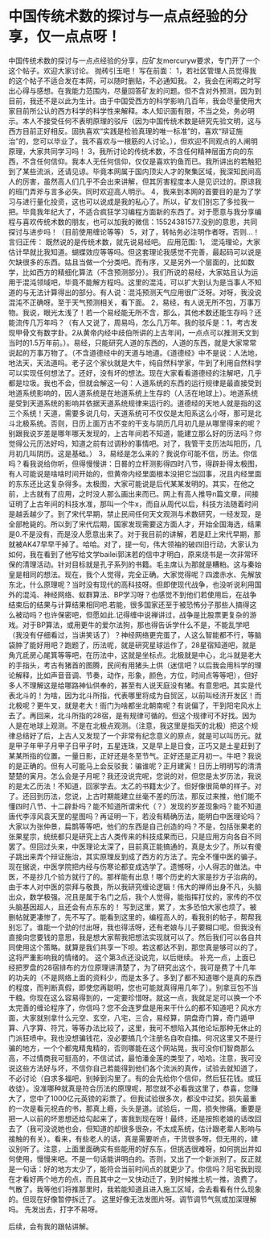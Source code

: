 # 中国传统术数的探讨与一点点经验的分享，仅一点点呀！

中国传统术数的探讨与一点点经验的分享，应矿友mercuryw要求，专门开了一个这个帖子。欢迎大家讨论。
抛砖引玉吧！
写在前面：
1，若社区管理人员觉得我的这个帖子不适合发在本网，可以随时删贴，不必通知我。
2，我会在闲暇之时写出心得与感想。在我能力范围内，尽量回答矿友的问题。但不含对外预测，因为到目前，我还不是以此为生计。由于中国受西方的科学影响几百年，我会尽量使用大家目前所公认的西方科学的科学性来解释。本人知识面有限，不当之处，务必明示。本人不接受任何不表明原理的驳斥（因为中国传统术数是研究先验文明，这与西方目前正好相反。固执喜欢“实践是检验真理的唯一标准”的，喜欢“辩证施治”的，您可以毕业了。我不喜欢与一根筋的人讨论。），但欢迎不同观点的人阐明原理，大家共同学习吗！
3，我所讨论的传统术数，不含任何精神层面方向的东西，不含任何信仰。我本人无任何信仰，仅仅是喜欢钓鱼而已。我所讲出的若触犯到了某些流派，还请见谅。毕竟本网属于国内顶尖人才的聚集区域，我深知民间高人的厉害，虽然高人们几乎不会出来讲解，但其厉害程度本人是见识过的。原谅我的班门弄斧与言多必失。同时欢迎高人明示。
4，我来到本网的首要目的是为了学习与进行量化投资，这也可以说成是我的私心了。所以，矿友们别忘了多拉我一把。毕竟我年纪大了，不适合疯狂学习编程方面新的东西了。对于愿意与我分享编程与喜欢传统术数的朋友，也可以加我的微信：15524381577.没别的意思，共同探讨与进步吗！（目前使用缠论等等）
5，对了，转帖务必注明作者呀。否则...！
言归正传：
既然说的是传统术数，就先说易经吧。
应用范围:
 1， 混沌理论，大家估计早就比我知道。蝴蝶效应等等吗。但这套理论我感觉不完善，最起码可以说是欠缺很多的东西。姑且当做一个分类吧。而有序，又是另外一个层面的，比如数学，比如西方的精细化算法（不含预测部分）。我们所说的易经，大家姑且认为运用于混沌领域吧，毕竟不能解方程吗。这里的混沌，可以扩大到认为是当事人不知道的与无法计算得出的部分。有人说：混沌预测天气应用很广泛呀。对呀，我没说混沌不正确呀。至于天气预测相关，看下面。
2，易经，有人说无所不包，万事万物。我说，眼光太浅了！若一个易经能无所不含，那么，其他术数还能生存吗？还能流传几万年吗？（有人又说了，周易吗，怎么几万年。我的驳斥是：1，考古发现甲骨文有数字卦。2从黄帝内经中歧伯所讲的上古年间，一点点可以推测天文到当时的1.5万年前。）。易经，只能研究人道的东西的，人道的东西，就是大家常常说起的万事万物了。（不含道德经中的天道与地道。《道德经》中不是说：人法地，地法天，天法道吗。老子这个家伙就是大牛，纯自然科学家，牛到了利用自然科学可以实现任何想法了。还好，没有坏的想法。现在大家看看道德经的注解吧，几乎都是垃圾。我也不会，但就会解这一句：人道系统的东西的运行规律是最直接受到地道系统影响的，因人道系统是在地道系统上生存的（人活在地球上）。地道系统是受到天道系统的影响并依据天道系统规律来运行的。道德经的天地人就是指的这三个系统！天道，需要多说几句，天道系统可不仅仅是太阳系这么小呀，那可是北斗北极系统。否则，日历上面万古不变的干支与阴历几月初几是从哪里得来的呢？别跟我说岁差是哪年哪天发现的，上古年间若不知道，能建立那么好的历法吗？你觉得公元历法好吗，知道之前有过调秒的事情吧。对了，我管干支历法叫阳历，几月初几叫阴历。这是基础。）
3，易经是怎么来的？我说你可能不信，历法。你信吗？看我说给你听，但得慢慢讲：日晷的立杆测影得四时八节，得辟卦得太极图，有人可能说是啥啥时间开始的，但黄帝内经里面根本没把它当回事，况且内经里面的东东还比这复杂得多。太极图，大家可能说是后代某某发明的。其实，在他之前，上古就有了应用，之时没人那么画出来而已。网上有高人推导n篇文章，间接证明了上古年间的科技水准，那叫一个牛x，而自从周代以后，科技方法随着时间是越丢越少了。到了宋代早期，禁止民间任何天文观测与术数研究，一经发现，是全部枪毙的。所以到了宋代后期，国家发现需要这方面人才，开始全国海选，结果是0.不是没有，而是没人愿意出来了。对于我目前的讲解，若是赶上宋代早期，那就被AK47早早干掉了。哈哈。对了，提一句，伟大领袖的破四旧行动，大家认为如何，我在看到了他写给文学bailei郭沫若的信中才明白，原来烧书是一次非常环保的清理活动。针对目标就是孔子系列的书籍。毛主席认为那就是糟粕。这与秦始皇是相同的想法。现在，我个人觉得，完全正确。大家觉得呢？四渡赤水、先解放东北，什么原理呢？当时没有现代的高科技呀。但即使现代战争，也没听说利用国外的混沌、神经网络、蚁群算法、BP学习呀？也感觉不到他们若使用后，在战争结束后的结果与计算结果相同吧.若能，很多国家还至于被恐怖分子那些人搞得这么被动吗？也许保密吧，但愿如此.记得缠中说禅讲过，战争是比股票更复杂的游戏。对于BP算法，或用更牛的爱尔法狗，那也得告诉学什么不是，不能乱学吧（我没有仔细看过，当讲笑话了）？神经网络更完蛋了，人这么智能都不行，等脑袋肿了能好用吧？跑题了，历法呢，就是研究星球运作了，28星宿知道吧，就是角亢氐房心尾箕等等吧，在历法中，这就是坐标点。北极就是中心，北斗就是老大的手指头，考古有猪首的图腾，民间有用猪头上供（迷信吧？以后我会用科学的理论解释，比如声音音调、节奏，动作，形象，颜色，方位，时间点等等吧），但好多人不理解这是给哪路神仙供奉的，甚至有人说天庭没有猪。有意思吧。其实是代表北斗的！为啥，因为北斗所指，代表哪里将成为自贸区，以前叫经济开发区！而北极呢？更牛叉，就是老大！衙门为啥都坐北朝南呢？有说偏了，干到阳宅风水上去了。再回来，北斗所指的28宿，是有规律可循的。但这个规律可不好找。因为人是在地球上观测。不是在北极点观测。（注意，我这里是指天的北极）把这个规律总结好了后，上古人又发现了一个非常有纪念意义的原点，就是可以叫历元。就是甲子年甲子月甲子日甲子时，五星连珠，又是早上是日食，正巧又是土星赶到了某某所指的位置。一量日影，正好还是冬至节气。正好还是正月初一。牛吧？我说的是正确的。但有人可能马上会反驳我：骗谁呢？正月建寅！日历上明明写的清清楚楚的寅月。怎么会是子月呢？我还没说完呢，您说的对，但您是太岁历法，我说的是太乙历法！不知道，回家学去。太乙的书籍太少了。但好像很简单的样子。对了。还回到历法，您说，上古时期能建立丝毫不差的历法，那反过来推，他们能不懂四时八节、十二辟卦吗？能不知道所谓宋代（？）发现的岁差现象吗？能不知道唐代李淳风袁天罡的星图吗？再证明一下，若没有精确历法，能明白中医理论吗？大家以为张仲景，扁鹊等等吧，他们的东西是自己创造的吗？不是，包括张果老的张果星宗，统统都只是研究上古人类传来的科技成果而已，只是应用方向各自不同罢了。但回过头来，中医理论太深了，目前真正能搞通的，真是太少了。所以有傻子跳出来弄个辩证施治，其实原理反到成了西方的方法了。完全不懂中医的骗子。现在据说，中医学院把内经与伤寒论都变成选学了。遗憾呀，小人得志的做法。中医，不是抄几个验方就行了的。那样能有出息！哪个历史的大家是抄方子治病的。由于本人对中医的崇拜与敬畏，所以我研究缠论逻辑！伟大的禅师出身不凡，头脑出众，数学极强。况且是属于名门之后，我个人觉得，能指挥打仗的，家传的不仅头脑基因超人，且还会有点东东的！
写到这里，累了，太多恐怕大家也烦了。被删帖就更凄惨了，先不写了。能看到这里的，编程高人的，看我别的帖子，帮帮我别忘了。谁能一个劲的付出呀，我也得活呀，还有老娘与儿子要糊口呢。但我没有直接向您要钱的意思，我是想大家帮我把想法实现就可以了。然后我们可以各自共同使用这个策略。就算是我们共享一下呗。若这都达不到，那您真是够可以的了。这将严重影响我的情绪的。
这个第3点还没说完，以后继续。
补充一点，上面已经把罗盘的28宿排布的方位原理讲清楚了，为了研究出这个，我可是费了十几年的功夫的（不是网络上面的资料少，而是太多了。多到了都不知道哪个是真的东西的程度，而判断真假，即使您再聪明，您也可能就真得用几年了）。别拿豆包不当干粮。你现在这么容易得到的，一定要珍惜呀。就这一点，我就足足可以换一个不太完善的缠论程序了，你信吗？您不会连罗盘是用来干什么的都不知道吧？风水方面，大家就别拿什么元空、玄空，八宅，三合，易经算，阴盘奇门算，奇门遁甲算、八字算、符咒，等等办法比较了，这里，我可不想陷入其他论坛那种无休止的门派狂喷中。我也没想骗钱花，没必要搞几个注册名自吹自擂。何况这里又不是行骗的地方，一个个都鬼精鬼精的，否则哪能在这个网站晃，我可没你们智商那么高，不过情商我可挺高的，不信试试，最怕潘金莲的类型了，哈哈。注意，我可没说这些方法好与坏，不信你自己若能得到他们各个流派的真传，试验去就知道了，不必讨论（自求多福吧，别掉到沟里了。有的会先给你个信仰，然后狂花钱。或狂收徒）。没准哪种就真是符合历法的原理呢，那您就不必看我这里了，恭喜，您赚大了，您中了1000亿元英镑的彩票了。但我试验很多次，都没中过奖。损失最重的一次是看元祝垚的书，那真上瘾，头头是道。试验后，一周，损失惨痛。重要是把一人以前的坏思想还给勾起来了，害我到现在呀！最终，还是按照老娘的话改回去了（我可没说她也会，但知道的却很多很杂，不太成系统，估计跟老辈人影响与接触的有关）。看来，有些老人的话，真是需要听点，干货很多呀。但无用的，建议别听了。注意，上面里面确实有些能用的好东东，但挑选很难呀，如何挑出并如何使用，慢慢来吧。不是一句话能讲明白的。否则，又出了一个新派别了。反正就是一句话：好的地方太少了，能符合当前时间点的就更少了。你信吗？阳宅我到现在才看好两个地方的点，而且其中之一又快动迁了，到时候推土机一推，浪费了。气散了。我等他们将推那里时，我若能知道且进入施工区域，会去看看有什么现象的。但现在好像暂停拆迁了。
这里好像无法发图片呀。调节调节气氛或加深理解吗。
先发出去，打字不易呀。

后续，会有我的跟帖讲解。

